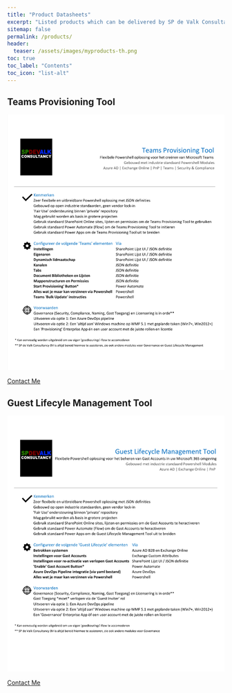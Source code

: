 ```yaml
---
title: "Product Datasheets"
excerpt: "Listed products which can be delivered by SP de Valk Consultancy BV"
sitemap: false
permalink: /products/
header:
  teaser: /assets/images/myproducts-th.png
toc: true
toc_label: "Contents"
toc_icon: "list-alt"
---
```


## Teams Provisioning Tool

![Teams Provisioning Tool](/assets/docs/SPdeValkConsultancyBV-Producten-Datasheet-TeamsProvisioningTool.png)

<a href="/about/#contact" class="btn btn--success">Contact Me</a>

## Guest Lifecyle Management Tool

![Guest Lifecyle Management Tool](/assets/docs/SPdeValkConsultancyBV-Producten-Datasheet-GuestLifeCycleManagementTool.png)

<a href="/about/#contact" class="btn btn--success">Contact Me</a>
